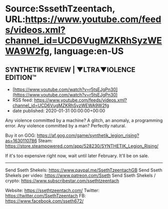 # Source:SssethTzeentach, URL:https://www.youtube.com/feeds/videos.xml?channel_id=UCD6VugMZKRhSyzWEWA9W2fg, language:en-US

## SYNTHETIK REVIEW | ▼LTRA▼IOLENCE EDITION™
 - [https://www.youtube.com/watch?v=r5tsEJgPn30](https://www.youtube.com/watch?v=r5tsEJgPn30)
 - RSS feed: https://www.youtube.com/feeds/videos.xml?channel_id=UCD6VugMZKRhSyzWEWA9W2fg
 - date published: 2020-01-31 00:00:00+00:00

Any violence committed by a machine? 
A glitch, an anomaly, a programming error.
Any violence committed by a man?
Perfectly natural.

Buy it on
GOG: https://af.gog.com/game/synthetik_legion_rising?as=1630110786
Steam: https://store.steampowered.com/app/528230/SYNTHETIK_Legion_Rising/

If it's too expensive right now, wait until later February.
It'll be on sale.

-----------------------
Send Sseth Shekels: https://www.paypal.me/SsethTzeentachGB
Send Sseth Shekels per video:  https://www.patreon.com/Sseth
Send Sseth Shekels / crypto: https://www.subscribestar.com/ssethtzeentach

Website: https://ssethtzeentach.com/
Twitter: https://twitter.com/SsethTzeentach
FB: https://www.facebook.com/sseth672/

